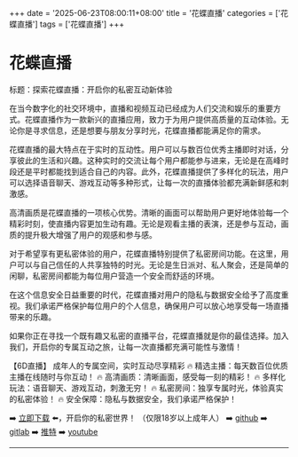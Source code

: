 +++
date = '2025-06-23T08:00:11+08:00'
title = '花蝶直播'
categories = ['花蝶直播']
tags = ['花蝶直播']
+++

# 花蝶直播

标题：探索花蝶直播：开启你的私密互动新体验

在当今数字化的社交环境中，直播和视频互动已经成为人们交流和娱乐的重要方式。花蝶直播作为一款新兴的直播应用，致力于为用户提供高质量的互动体验。无论你是寻求信息，还是想要与朋友分享时光，花蝶直播都能满足你的需求。

花蝶直播的最大特点在于实时的互动性。用户可以与数百位优秀主播即时对话，分享彼此的生活和兴趣。这种实时的交流让每个用户都能参与进来，无论是在高峰时段还是平时都能找到适合自己的内容。此外，花蝶直播提供了多样化的玩法，用户可以选择语音聊天、游戏互动等多种形式，让每一次的直播体验都充满新鲜感和刺激感。

高清画质是花蝶直播的一项核心优势。清晰的画面可以帮助用户更好地体验每一个精彩时刻，使直播内容更加生动有趣。无论是观看主播的表演，还是参与互动，画质的提升极大增强了用户的观感和参与感。

对于希望享有更私密体验的用户，花蝶直播特别提供了私密房间功能。在这里，用户可以与自己信任的人共享独特的时光。无论是生日派对、私人聚会，还是简单的闲聊，私密房间都能为每位用户营造一个安全而舒适的环境。

在这个信息安全日益重要的时代，花蝶直播对用户的隐私与数据安全给予了高度重视。我们承诺严格保护每位用户的个人信息，确保用户可以放心地享受每一场直播带来的乐趣。

如果你正在寻找一个既有趣又私密的直播平台，花蝶直播就是你的最佳选择。加入我们，开启你的专属互动之旅，让每一次直播都充满可能性与激情！

【6D直播】
成年人的专属空间，实时互动尽享精彩
🔥 精选主播：每天数百位优质主播在线随时与你互动！
🔥 高清画质：清晰画面，感受每一刻的精彩！
🔥 多样化玩法：语音聊天、游戏互动，刺激无穷！
🔥 私密房间：独享专属时光，体验真实的私密体验！
🔥 安全保障：隐私与数据安全，我们承诺严格保护！

➡️ [立即下载](https://down123.s3.ap-east-1.amazonaws.com/down/down.html?channelCode=blog) ⬅️，开启你的私密世界！
（仅限18岁以上成年人）
➡️ [github](https://aldult-live.github.io/)
➡️ [gitlab](https://seo-09598d.gitlab.io/)
➡️ [推特](https://x.com/wegame33)
➡️ [youtube](https://www.youtube.com/@6Dlive)

---
